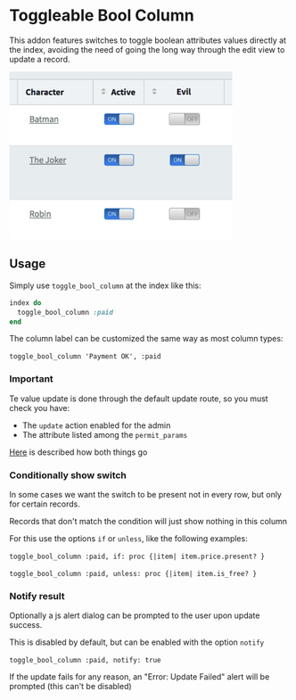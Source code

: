 # Toggleable Bool Column


This addon features switches to toggle boolean attributes values directly at the index,
avoiding the need of going the long way through the edit view to update a record.

<img src="./images/toggle-bool-column.png" height="300" />

## Usage

Simply use `toggle_bool_column` at the index like this:

```ruby
index do
  toggle_bool_column :paid
end
```

The column label can be customized the same way as most column types:

`toggle_bool_column 'Payment OK', :paid`

### Important

Te value update is done through the default update route, so you must check you have:
 - The `update` action enabled for the admin
 - The attribute listed among the `permit_params`
 
 [Here](https://activeadmin.info/2-resource-customization.html) is described how both things go  
 
 ### Conditionally show switch
 
 In some cases we want the switch to be present not in every row, but only for certain records.
 
 Records that don't match the condition will just show nothing in this column
 
 For this use the options `if` or `unless`, like the following examples:
 
 `toggle_bool_column :paid, if: proc {|item| item.price.present? }`
 
 `toggle_bool_column :paid, unless: proc {|item| item.is_free? }`
 
 ### Notify result
 
 Optionally a js alert dialog can be prompted to the user upon update success.
 
 This is disabled by default, but can be enabled with the option `notify`
   
  `toggle_bool_column :paid, notify: true`
  
  If the update fails for any reason, an "Error: Update Failed" alert will be prompted (this can't be disabled)
